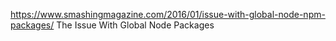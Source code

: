 
https://www.smashingmagazine.com/2016/01/issue-with-global-node-npm-packages/ The Issue With Global Node Packages
